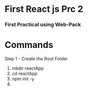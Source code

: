 # First React js Prc 2

### First Practical using Web-Pack
# Commands

Step 1 - Create the Root Folder
1. mkdir reactApp
2. cd reactApp
3. npm init -y
4. 